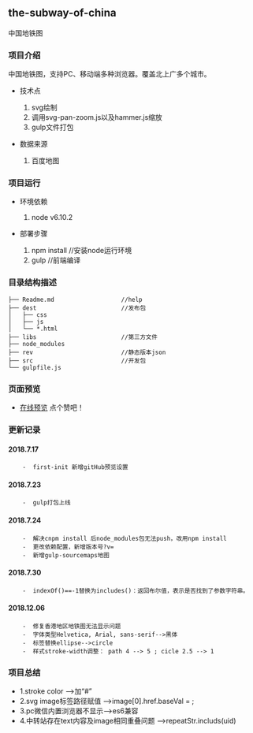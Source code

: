 ## the-subway-of-china
中国地铁图


### 项目介绍
中国地铁图，支持PC、移动端多种浏览器。覆盖北上广多个城市。
- 技术点
    1. svg绘制
    2. 调用svg-pan-zoom.js以及hammer.js缩放
    3. gulp文件打包

- 数据来源
    1. 百度地图

### 项目运行
- 环境依赖
    1. node v6.10.2

- 部署步骤
    1. npm install  //安装node运行环境
    2. gulp    //前端编译

### 目录结构描述
```
├── Readme.md                   //help
├── dest                        //发布包
│   ├── css
│   ├── js                
│   └── *.html        
├── libs                        //第三方文件
├── node_modules                  
├── rev                         //静态版本json
├── src                         //开发包
└── gulpfile.js
```

### 页面预览
- [在线预览](http://47.106.166.17:5100) 点个赞吧！


### 更新记录

#### 2018.7.17
```
    -  first-init 新增gitHub预览设置 
```
#### 2018.7.23
```
    -  gulp打包上线
```
#### 2018.7.24
```
    -  解决cnpm install 后node_modules包无法push，改用npm install
    -  更改依赖配置，新增版本号?v=
    -  新增gulp-sourcemaps地图
```
#### 2018.7.30
```
    -  indexOf()==-1替换为includes()：返回布尔值，表示是否找到了参数字符串。
```
#### 2018.12.06
```
    -  修复香港地区地铁图无法显示问题
    -  字体类型Helvetica, Arial, sans-serif-->黑体
    -  标签替换ellipse-->circle 
    -  样式stroke-width调整： path 4 --> 5 ; cicle 2.5 --> 1
```
    
### 项目总结
 * 1.stroke color -->加“#”
 * 2.svg image标签路径赋值 -->image[0].href.baseVal = ;
 * 3.pc微信内置浏览器不显示-->es6兼容
 * 4.中转站存在text内容及image相同重叠问题 -->repeatStr.includs(uid)
